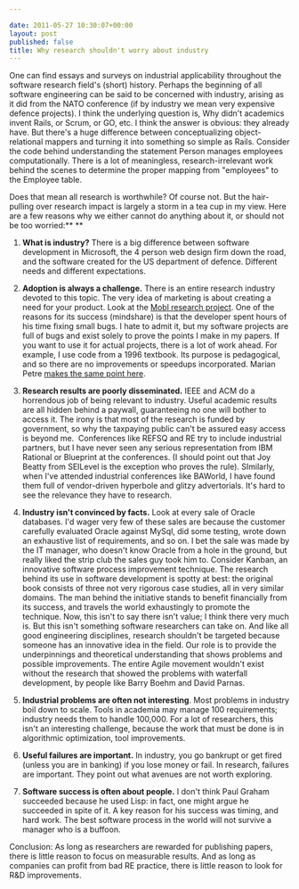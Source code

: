 ```yaml
---

date: 2011-05-27 10:30:07+00:00
layout: post
published: false
title: Why research shouldn't worry about industry
---
```


One can find essays and surveys on industrial applicability throughout the software research field's (short) history. Perhaps the beginning of all software engineering can be said to be concerned with industry, arising as it did from the NATO conference (if by industry we mean very expensive defence projects). I think the underlying question is, Why didn't academics invent Rails, or Scrum, or GO, etc. I think the answer is obvious: they already have. But there's a huge difference between conceptualizing object-relational mappers and turning it into something so simple as Rails. Consider the code behind understanding the statement Person manages employees computationally. There is a lot of meaningless, research-irrelevant work behind the scenes to determine the proper mapping from "employees" to the Employee table.

Does that mean all research is worthwhile? Of course not. But the hair-pulling over research impact is largely a storm in a tea cup in my view. Here are a few reasons why we either cannot do anything about it, or should not be too worried:**
**



	
  1. **What is industry?** There is a big difference between software development in Microsoft, the 4 person web design firm down the road, and the software created for the US department of defence. Different needs and different expectations.

	
  2. **Adoption is always a challenge.** There is an entire research industry devoted to this topic. The very idea of marketing is about creating a need for your product. Look at the [Mobl research project](http://www.mobl-lang.org/). One of the reasons for its success (mindshare) is that the developer spent hours of his time fixing small bugs. I hate to admit it, but my software projects are full of bugs and exist solely to prove the points I make in my papers. If you want to use it for actual projects, there is a lot of work ahead. For example, I use code from a 1996 textbook. Its purpose is pedagogical, and so there are no improvements or speedups incorporated. Marian Petre [makes the same point here](http://catenary.wordpress.com/2011/05/19/how-do-practitioners-perceive-software-engineering-research/#comment-6782).

	
  3. **Research results are poorly disseminated.** IEEE and ACM do a horrendous job of being relevant to industry. Useful academic results are all hidden behind a paywall, guaranteeing no one will bother to access it. The irony is that most of the research is funded by government, so why the taxpaying public can't be assured easy access is beyond me.  Conferences like REFSQ and RE try to include industrial partners, but I have never seen any serious representation from IBM Rational or Blueprint at the conferences. (I should point out that Joy Beatty from SEILevel is the exception who proves the rule). SImilarly, when I've attended industrial conferences like BAWorld, I have found them full of vendor-driven hyperbole and glitzy advertorials. It's hard to see the relevance they have to research.

	
  4. **Industry isn't convinced by facts.** Look at every sale of Oracle databases. I'd wager very few of these sales are because the customer carefully evaluated Oracle against MySql, did some testing, wrote down an exhaustive list of requirements, and so on. I bet the sale was made by the IT manager, who doesn't know Oracle from a hole in the ground, but really liked the strip club the sales guy took him to. Consider Kanban, an innovative software process improvement technique. The research behind its use in software development is spotty at best: the original book consists of three not very rigorous case studies, all in very similar domains. The man behind the initiative stands to benefit financially from its success, and travels the world exhaustingly to promote the technique. Now, this isn't to say there isn't value; I think there very much is. But this isn't something software researchers can take on. And like all good engineering disciplines, research shouldn't be targeted because someone has an innovative idea in the field. Our role is to provide the underpinnings and theoretical understanding that shows problems and possible improvements. The entire Agile movement wouldn't exist without the research that showed the problems with waterfall development, by people like Barry Boehm and David Parnas.

	
  5. **Industrial problems are often not interesting**. Most problems in industry boil down to scale. Tools in academia may manage 100 requirements; industry needs them to handle 100,000. For a lot of researchers, this isn't an interesting challenge, because the work that must be done is in algorithmic optimization, tool improvements.

	
  6. **Useful failures are important.** In industry, you go bankrupt or get fired (unless you are in banking) if you lose money or fail. In research, failures are important. They point out what avenues are not worth exploring.

	
  7. **Software success is often about people.** I don't think Paul Graham succeeded because he used Lisp: in fact, one might argue he succeeded in spite of it. A key reason for his success was timing, and hard work. The best software process in the world will not survive a manager who is a buffoon.


Conclusion: As long as researchers are rewarded for publishing papers, there is little reason to focus on measurable results. And as long as companies can profit from bad RE practice, there is little reason to look for R&D improvements.
